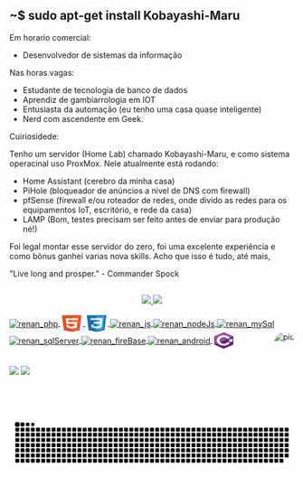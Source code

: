 ##  ~$ sudo apt-get install Kobayashi-Maru 

Em horario comercial:
- Desenvolvedor de sistemas da informação

Nas horas vagas:
- Estudante de tecnologia de banco de dados
- Aprendiz de gambiarrologia em IOT
- Entusiasta da automação (eu tenho uma casa quase inteligente)
- Nerd com ascendente em Geek.

Cuiriosidede:

 Tenho um servidor (Home Lab) chamado Kobayashi-Maru, e como sistema operacinal uso ProxMox. Nele atualmente está rodando:
 - Home Assistant (cerebro da minha casa)
 - PiHole (bloqueador de anúncios a nivel de DNS com firewall)
 - pfSense (firewall e/ou roteador de redes, onde divido as redes para os equipamentos IoT, escritório, e rede da casa)
 - LAMP (Bom, testes precisam ser feito antes de enviar para produção né!)
 
 Foi legal montar esse servidor do zero, foi uma excelente experiência e como bônus ganhei varias nova skills.
Acho que isso é tudo, até mais, <br>

"Live long and prosper." - Commander Spock 
##
<div align="center">
  <a href="https://github.com/renanmurtha">
  <img height="170em" src="https://github-readme-stats.vercel.app/api?username=renanmurtha&show_icons=true&theme=calm&include_all_commits=true&count_private=true"/>
  <img height="170em" src="https://github-readme-stats.vercel.app/api/top-langs/?username=renanmurtha&layout=compact&langs_count=7&theme=calm"/>
</div>
<div style="display: inline_block"><br>
  <img align="center" alt="renan_php" height="30" width="40" src="https://cdn.jsdelivr.net/gh/devicons/devicon/icons/php/php-plain.svg">  
  <img align="center" alt="renan_HTML" height="30" width="40" src="https://raw.githubusercontent.com/devicons/devicon/master/icons/html5/html5-original.svg">
  <img align="center" alt="renan_CSS" height="30" width="40" src="https://raw.githubusercontent.com/devicons/devicon/master/icons/css3/css3-original.svg">
  <img align="center" alt="renan_js" height="30" width="40" src="https://cdn.jsdelivr.net/gh/devicons/devicon/icons/javascript/javascript-original.svg" />
  <img align="center" alt="renan_nodeJs" height="30" width="40" src="https://cdn.jsdelivr.net/gh/devicons/devicon/icons/nodejs/nodejs-original.svg" />
  
  <img align="center" alt="renan_mySql" height="30" width="40" src="https://cdn.jsdelivr.net/gh/devicons/devicon/icons/mysql/mysql-original-wordmark.svg">
  <img align="center" alt="renan_sqlServer" height="30" width="40" src="https://img.icons8.com/color/480/000000/microsoft-sql-server.png">
  <img align="center" alt="renan_fireBase" height="30" width="40" src="https://cdn.jsdelivr.net/gh/devicons/devicon/icons/firebase/firebase-plain-wordmark.svg" />
  <img align="center" alt="renan_android" height="30" width="40" src="https://cdn.jsdelivr.net/gh/devicons/devicon/icons/android/android-original-wordmark.svg">
  <img align="center" alt="renan_sharp" height="30" width="40" src="https://raw.githubusercontent.com/devicons/devicon/master/icons/csharp/csharp-original.svg">
 
  <img align="right" alt="pic" height="150" style="border-radius:50px;" src="https://i.imgur.com/yzZdQom.gif">
 
</div>
  
  ##
 
<div>
  <a href="https://www.linkedin.com/in/renan-murtha-54737184/" target="_blank"><img src="https://img.shields.io/badge/-LinkedIn-%230077B5?style=for-the-badge&logo=linkedin&logoColor=white" target="_blank"></a>  
  <a href = "https://gitlab.com/renan.murtha" target="_blank"><img src="https://img.shields.io/badge/-gitlab-191970?style=for-the-badge&logo=gitlab&logoColor=white" target="_blank"/></a> 
  
  <!--<a href="" target="_blank"><img src="https://img.shields.io/badge/YouTube-FF0000?style=for-the-badge&logo=youtube&logoColor=white" target="_blank"></a>
  <a href="" target="_blank"><img src="https://img.shields.io/badge/-Instagram-%23E4405F?style=for-the-badge&logo=instagram&logoColor=white" target="_blank"></a>
 	<a href="" target="_blank"><img src="https://img.shields.io/badge/Twitch-9146FF?style=for-the-badge&logo=twitch&logoColor=white" target="_blank"></a>
  <a href="" target="_blank"><img src="https://img.shields.io/badge/Discord-7289DA?style=for-the-badge&logo=discord&logoColor=white" target="_blank"></a> 
  <a href = "mailto:"><img src="https://img.shields.io/badge/-Gmail-%23333?style=for-the-badge&logo=gmail&logoColor=white" target="_blank"></a>-->
  
  ![Snake animation](https://github.com/renanmurtha/renanmurtha/blob/output/github-contribution-grid-snake.svg)
 
</div>
